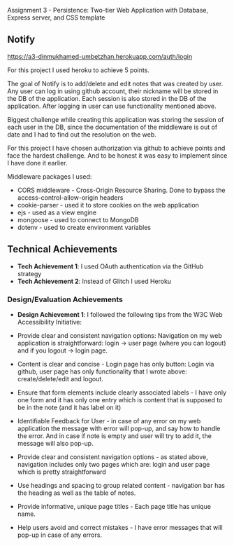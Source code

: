 Assignment 3 - Persistence: Two-tier Web Application with Database, Express server, and CSS template

## Notify

https://a3-dinmukhamed-umbetzhan.herokuapp.com/auth/login

For this project I used heroku to achieve 5 points.

The goal of Notify is to add/delete and edit notes that was created by user. Any user can log in using github account, their nickname will be stored in the DB of the application. Each session is also stored in the DB of the application. After logging in user can use functionality mentioned above.

Biggest challenge while creating this application was storing the session of each user in the DB, since the documentation of the middleware is out of date and I had to find out the resolution on the web.

For this project I have chosen authorization via github to achieve points and face the hardest challenge. And to be honest it was easy to implement since I have done it earlier.

Middleware packages I used:
- CORS middleware - Cross-Origin Resource Sharing. Done to bypass the access-control-allow-origin headers
- cookie-parser - used it to store cookies on the web application
- ejs - used as a view engine
- mongoose - used to connect to MongoDB
- dotenv - used to create environment variables 


## Technical Achievements
- **Tech Achievement 1**: I used OAuth authentication via the GitHub strategy
- **Tech Achievement 2**: Instead of Glitch I used Heroku

### Design/Evaluation Achievements
- **Design Achievement 1**: I followed the following tips from the W3C Web Accessibility Initiative:

- Provide clear and consistent navigation options: Navigation on my web application is straightforward: login -> user page (where you can logout) and if you logout -> login page.
- Content is clear and concise - Login page has only button: Login via github, user page has only functionality that I wrote above: create/delete/edit and logout.
- Ensure that form elements include clearly associated labels - I have only one form and it has only one entry which is content that is supposed to be in the note (and it has label on it)
- Identifiable Feedback for User - in case of any error on my web application the message with error will pop-up, and say how to handle the error. And in case if note is empty and user will try to add it, the message will also pop-up.
- Provide clear and consistent navigation options - as stated above, navigation includes only two pages which are: login and user page which is pretty straightforward
- Use headings and spacing to group related content - navigation bar has the heading as well as the table of notes.
- Provide informative, unique page titles - Each page title has unique name.
- Help users avoid and correct mistakes - I have error messages that will pop-up in case of any errors.
